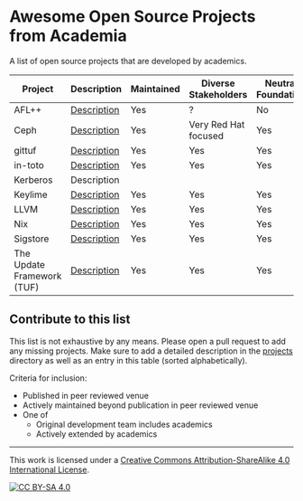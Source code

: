 # Awesome Open Source Projects from Academia

A list of open source projects that are developed by academics.

| Project | Description | Maintained | Diverse Stakeholders | Neutral Foundation |
|---------|-------------|------------|----------------------|--------------------|
| AFL++ | [Description](/projects/aflplusplus/README.md) | Yes | ? | No |
| Ceph | [Description](/projects/ceph/README.md) | Yes | Very Red Hat focused | Yes |
| gittuf | [Description](/projects/gittuf/README.md) | Yes | Yes | Yes |
| in-toto | [Description](/projects/in-toto/README.md) | Yes | Yes | Yes |
| Kerberos | Description | | | |
| Keylime | [Description](/projects/keylime/README.md) | Yes | Yes | Yes |
| LLVM | [Description](/projects/llvm/README.md) | Yes | Yes | Yes |
| Nix | [Description](/projects/nix/README.md) | Yes | Yes | Yes |
| Sigstore | [Description](/projects/sigstore/README.md) | Yes | Yes | Yes |
| The Update Framework (TUF) | [Description](/projects/the-update-framework/README.md) | Yes | Yes | Yes |

## Contribute to this list

This list is not exhaustive by any means. Please open a pull request to add any
missing projects. Make sure to add a detailed description in the
[projects](/projects) directory as well as an entry in this table (sorted
alphabetically).

Criteria for inclusion:

- Published in peer reviewed venue
- Actively maintained beyond publication in peer reviewed venue
- One of
  - Original development team includes academics
  - Actively extended by academics

---

This work is licensed under a
[Creative Commons Attribution-ShareAlike 4.0 International License][cc-by-sa].

[![CC BY-SA 4.0][cc-by-sa-image]][cc-by-sa]

[cc-by-sa]: http://creativecommons.org/licenses/by-sa/4.0/
[cc-by-sa-image]: https://licensebuttons.net/l/by-sa/4.0/88x31.png
[cc-by-sa-shield]: https://img.shields.io/badge/License-CC%20BY--SA%204.0-lightgrey.svg
